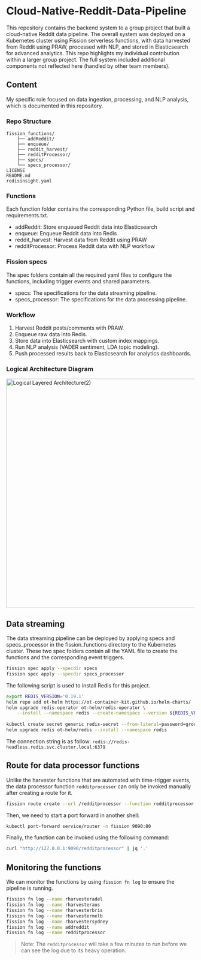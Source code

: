 # Cloud-Native-Reddit-Data-Pipeline
This repository contains the backend system to a group project that built a cloud-native Reddit data pipeline. The overall system was deployed on a Kubernetes cluster using Fission serverless functions, with data harvested from Reddit using PRAW, processed with NLP, and stored in Elasticsearch for advanced analytics. This repo highlights my individual contribution within a larger group project. The full system included additional components not reflected here (handled by other team members).

## Content
My specific role focused on data ingestion, processing, and NLP analysis, which is documented in this repository.
### Repo Structure
```
fission_functions/
    ├── addReddit/
    ├── enqueue/
    ├── reddit_harvest/
    ├── redditProcessor/
    ├── specs/
    └── specs_processor/
LICENSE
README.md
redisinsight.yaml         
```
### Functions
Each function folder contains the corresponding Python file, build script and requirements.txt.
- addReddit: Store enqueued Reddit data into Elasticsearch
- enqueue: Enqueue Reddit data into Redis
- reddit_harvest: Harvest data from Reddit using PRAW
- redditProcessor: Process Reddit data with NLP workflow

### Fission specs
The spec folders contain all the required yaml files to configure the functions, including trigger events and shared parameters.
- specs: The specifications for the data streaming pipeline.
- specs_processor: The specifications for the data processing pipeline.

### Workflow
1. Harvest Reddit posts/comments with PRAW.
2. Enqueue raw data into Redis.
3. Store data into Elasticsearch with custom index mappings.
4. Run NLP analysis (VADER sentiment, LDA topic modeling).
5. Push processed results back to Elasticsearch for analytics dashboards.

### Logical Architecture Diagram
<img width="1261" height="611" alt="Logical Layered Architecture(2)" src="https://github.com/user-attachments/assets/eea68d87-58b7-4c69-a5c8-4916f38a9b4c" />

## Data streaming
The data streaming pipeline can be deployed by applying specs and specs_processor in the fission_functions directory to the Kubernetes cluster. These two spec folders contain all the YAML file to create the functions and the corresponding event triggers.
```bash
fission spec apply --specdir specs
fission spec apply --specdir specs_processor
```

The following script is used to install Redis for this project.
```bash
export REDIS_VERSION='0.19.1'
helm repo add ot-helm https://ot-container-kit.github.io/helm-charts/
helm upgrade redis-operator ot-helm/redis-operator \
    --install --namespace redis --create-namespace --version ${REDIS_VERSION}
    
kubectl create secret generic redis-secret --from-literal=password=group64 -n redis
helm upgrade redis ot-helm/redis --install --namespace redis  
```
The connection string is as follow: `redis://redis-headless.redis.svc.cluster.local:6379`

## Route for data processor functions
Unlike the harvester functions that are automated with time-trigger events, the data processor function `redditprocessor` can only be invoked manually after creating a route for it.
```bash
fission route create --url /redditprocessor --function redditprocessor --name redditprocessor --createingress
```

Then, we need to start a port forward in another shell:
```bash
kubectl port-forward service/router -n fission 9090:80
```

Finally, the function can be  invoked using the following command:
```bash
curl "http://127.0.0.1:9090/redditprocessor" | jq '.'
```

## Monitoring the functions
We can monitor the functions by using `fission fn log` to ensure the pipeline is running.
```bash
fission fn log --name rharvesteradel
fission fn log --name rharvesteraus
fission fn log --name rharvesterbris
fission fn log --name rharvestermelb
fission fn log --name rharvestersydney
fission fn log --name addreddit
fission fn log --name redditprocessor
```
>Note: The `redditprocessor` will take a few minutes to run before we can see the log due to its heavy operation.
